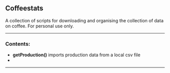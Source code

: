 ## Coffeestats
A collection of scripts for downloading and organising the collection of data on coffee.
For personal use only.

---
### Contents:
*  **getProduction()** imports production data from a local csv file
*
---
